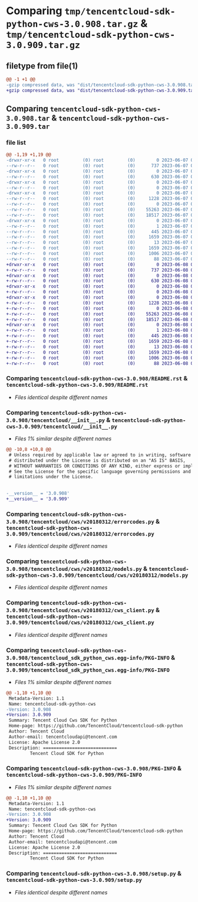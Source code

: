 # Comparing `tmp/tencentcloud-sdk-python-cws-3.0.908.tar.gz` & `tmp/tencentcloud-sdk-python-cws-3.0.909.tar.gz`

## filetype from file(1)

```diff
@@ -1 +1 @@
-gzip compressed data, was "dist/tencentcloud-sdk-python-cws-3.0.908.tar", last modified: Wed Jun  7 00:21:57 2023, max compression
+gzip compressed data, was "dist/tencentcloud-sdk-python-cws-3.0.909.tar", last modified: Thu Jun  8 00:22:24 2023, max compression
```

## Comparing `tencentcloud-sdk-python-cws-3.0.908.tar` & `tencentcloud-sdk-python-cws-3.0.909.tar`

### file list

```diff
@@ -1,19 +1,19 @@
-drwxr-xr-x   0 root         (0) root         (0)        0 2023-06-07 00:21:57.000000 tencentcloud-sdk-python-cws-3.0.908/
--rw-r--r--   0 root         (0) root         (0)      737 2023-06-07 00:21:57.000000 tencentcloud-sdk-python-cws-3.0.908/README.rst
-drwxr-xr-x   0 root         (0) root         (0)        0 2023-06-07 00:21:57.000000 tencentcloud-sdk-python-cws-3.0.908/tencentcloud/
--rw-r--r--   0 root         (0) root         (0)      630 2023-06-07 00:21:57.000000 tencentcloud-sdk-python-cws-3.0.908/tencentcloud/__init__.py
-drwxr-xr-x   0 root         (0) root         (0)        0 2023-06-07 00:21:57.000000 tencentcloud-sdk-python-cws-3.0.908/tencentcloud/cws/
--rw-r--r--   0 root         (0) root         (0)        0 2023-06-07 00:21:57.000000 tencentcloud-sdk-python-cws-3.0.908/tencentcloud/cws/__init__.py
-drwxr-xr-x   0 root         (0) root         (0)        0 2023-06-07 00:21:57.000000 tencentcloud-sdk-python-cws-3.0.908/tencentcloud/cws/v20180312/
--rw-r--r--   0 root         (0) root         (0)     1228 2023-06-07 00:21:57.000000 tencentcloud-sdk-python-cws-3.0.908/tencentcloud/cws/v20180312/errorcodes.py
--rw-r--r--   0 root         (0) root         (0)        0 2023-06-07 00:21:57.000000 tencentcloud-sdk-python-cws-3.0.908/tencentcloud/cws/v20180312/__init__.py
--rw-r--r--   0 root         (0) root         (0)    55263 2023-06-07 00:21:57.000000 tencentcloud-sdk-python-cws-3.0.908/tencentcloud/cws/v20180312/models.py
--rw-r--r--   0 root         (0) root         (0)    18517 2023-06-07 00:21:57.000000 tencentcloud-sdk-python-cws-3.0.908/tencentcloud/cws/v20180312/cws_client.py
-drwxr-xr-x   0 root         (0) root         (0)        0 2023-06-07 00:21:57.000000 tencentcloud-sdk-python-cws-3.0.908/tencentcloud_sdk_python_cws.egg-info/
--rw-r--r--   0 root         (0) root         (0)        1 2023-06-07 00:21:57.000000 tencentcloud-sdk-python-cws-3.0.908/tencentcloud_sdk_python_cws.egg-info/dependency_links.txt
--rw-r--r--   0 root         (0) root         (0)      445 2023-06-07 00:21:57.000000 tencentcloud-sdk-python-cws-3.0.908/tencentcloud_sdk_python_cws.egg-info/SOURCES.txt
--rw-r--r--   0 root         (0) root         (0)     1659 2023-06-07 00:21:57.000000 tencentcloud-sdk-python-cws-3.0.908/tencentcloud_sdk_python_cws.egg-info/PKG-INFO
--rw-r--r--   0 root         (0) root         (0)       13 2023-06-07 00:21:57.000000 tencentcloud-sdk-python-cws-3.0.908/tencentcloud_sdk_python_cws.egg-info/top_level.txt
--rw-r--r--   0 root         (0) root         (0)     1659 2023-06-07 00:21:57.000000 tencentcloud-sdk-python-cws-3.0.908/PKG-INFO
--rw-r--r--   0 root         (0) root         (0)     1006 2023-06-07 00:21:57.000000 tencentcloud-sdk-python-cws-3.0.908/setup.py
--rw-r--r--   0 root         (0) root         (0)       88 2023-06-07 00:21:57.000000 tencentcloud-sdk-python-cws-3.0.908/setup.cfg
+drwxr-xr-x   0 root         (0) root         (0)        0 2023-06-08 00:22:24.000000 tencentcloud-sdk-python-cws-3.0.909/
+-rw-r--r--   0 root         (0) root         (0)      737 2023-06-08 00:22:24.000000 tencentcloud-sdk-python-cws-3.0.909/README.rst
+drwxr-xr-x   0 root         (0) root         (0)        0 2023-06-08 00:22:24.000000 tencentcloud-sdk-python-cws-3.0.909/tencentcloud/
+-rw-r--r--   0 root         (0) root         (0)      630 2023-06-08 00:22:24.000000 tencentcloud-sdk-python-cws-3.0.909/tencentcloud/__init__.py
+drwxr-xr-x   0 root         (0) root         (0)        0 2023-06-08 00:22:24.000000 tencentcloud-sdk-python-cws-3.0.909/tencentcloud/cws/
+-rw-r--r--   0 root         (0) root         (0)        0 2023-06-08 00:22:24.000000 tencentcloud-sdk-python-cws-3.0.909/tencentcloud/cws/__init__.py
+drwxr-xr-x   0 root         (0) root         (0)        0 2023-06-08 00:22:24.000000 tencentcloud-sdk-python-cws-3.0.909/tencentcloud/cws/v20180312/
+-rw-r--r--   0 root         (0) root         (0)     1228 2023-06-08 00:22:24.000000 tencentcloud-sdk-python-cws-3.0.909/tencentcloud/cws/v20180312/errorcodes.py
+-rw-r--r--   0 root         (0) root         (0)        0 2023-06-08 00:22:24.000000 tencentcloud-sdk-python-cws-3.0.909/tencentcloud/cws/v20180312/__init__.py
+-rw-r--r--   0 root         (0) root         (0)    55263 2023-06-08 00:22:24.000000 tencentcloud-sdk-python-cws-3.0.909/tencentcloud/cws/v20180312/models.py
+-rw-r--r--   0 root         (0) root         (0)    18517 2023-06-08 00:22:24.000000 tencentcloud-sdk-python-cws-3.0.909/tencentcloud/cws/v20180312/cws_client.py
+drwxr-xr-x   0 root         (0) root         (0)        0 2023-06-08 00:22:24.000000 tencentcloud-sdk-python-cws-3.0.909/tencentcloud_sdk_python_cws.egg-info/
+-rw-r--r--   0 root         (0) root         (0)        1 2023-06-08 00:22:24.000000 tencentcloud-sdk-python-cws-3.0.909/tencentcloud_sdk_python_cws.egg-info/dependency_links.txt
+-rw-r--r--   0 root         (0) root         (0)      445 2023-06-08 00:22:24.000000 tencentcloud-sdk-python-cws-3.0.909/tencentcloud_sdk_python_cws.egg-info/SOURCES.txt
+-rw-r--r--   0 root         (0) root         (0)     1659 2023-06-08 00:22:24.000000 tencentcloud-sdk-python-cws-3.0.909/tencentcloud_sdk_python_cws.egg-info/PKG-INFO
+-rw-r--r--   0 root         (0) root         (0)       13 2023-06-08 00:22:24.000000 tencentcloud-sdk-python-cws-3.0.909/tencentcloud_sdk_python_cws.egg-info/top_level.txt
+-rw-r--r--   0 root         (0) root         (0)     1659 2023-06-08 00:22:24.000000 tencentcloud-sdk-python-cws-3.0.909/PKG-INFO
+-rw-r--r--   0 root         (0) root         (0)     1006 2023-06-08 00:22:24.000000 tencentcloud-sdk-python-cws-3.0.909/setup.py
+-rw-r--r--   0 root         (0) root         (0)       88 2023-06-08 00:22:24.000000 tencentcloud-sdk-python-cws-3.0.909/setup.cfg
```

### Comparing `tencentcloud-sdk-python-cws-3.0.908/README.rst` & `tencentcloud-sdk-python-cws-3.0.909/README.rst`

 * *Files identical despite different names*

### Comparing `tencentcloud-sdk-python-cws-3.0.908/tencentcloud/__init__.py` & `tencentcloud-sdk-python-cws-3.0.909/tencentcloud/__init__.py`

 * *Files 1% similar despite different names*

```diff
@@ -10,8 +10,8 @@
 # Unless required by applicable law or agreed to in writing, software
 # distributed under the License is distributed on an "AS IS" BASIS,
 # WITHOUT WARRANTIES OR CONDITIONS OF ANY KIND, either express or implied.
 # See the License for the specific language governing permissions and
 # limitations under the License.
 
 
-__version__ = '3.0.908'
+__version__ = '3.0.909'
```

### Comparing `tencentcloud-sdk-python-cws-3.0.908/tencentcloud/cws/v20180312/errorcodes.py` & `tencentcloud-sdk-python-cws-3.0.909/tencentcloud/cws/v20180312/errorcodes.py`

 * *Files identical despite different names*

### Comparing `tencentcloud-sdk-python-cws-3.0.908/tencentcloud/cws/v20180312/models.py` & `tencentcloud-sdk-python-cws-3.0.909/tencentcloud/cws/v20180312/models.py`

 * *Files identical despite different names*

### Comparing `tencentcloud-sdk-python-cws-3.0.908/tencentcloud/cws/v20180312/cws_client.py` & `tencentcloud-sdk-python-cws-3.0.909/tencentcloud/cws/v20180312/cws_client.py`

 * *Files identical despite different names*

### Comparing `tencentcloud-sdk-python-cws-3.0.908/tencentcloud_sdk_python_cws.egg-info/PKG-INFO` & `tencentcloud-sdk-python-cws-3.0.909/tencentcloud_sdk_python_cws.egg-info/PKG-INFO`

 * *Files 1% similar despite different names*

```diff
@@ -1,10 +1,10 @@
 Metadata-Version: 1.1
 Name: tencentcloud-sdk-python-cws
-Version: 3.0.908
+Version: 3.0.909
 Summary: Tencent Cloud Cws SDK for Python
 Home-page: https://github.com/TencentCloud/tencentcloud-sdk-python
 Author: Tencent Cloud
 Author-email: tencentcloudapi@tencent.com
 License: Apache License 2.0
 Description: ============================
         Tencent Cloud SDK for Python
```

### Comparing `tencentcloud-sdk-python-cws-3.0.908/PKG-INFO` & `tencentcloud-sdk-python-cws-3.0.909/PKG-INFO`

 * *Files 1% similar despite different names*

```diff
@@ -1,10 +1,10 @@
 Metadata-Version: 1.1
 Name: tencentcloud-sdk-python-cws
-Version: 3.0.908
+Version: 3.0.909
 Summary: Tencent Cloud Cws SDK for Python
 Home-page: https://github.com/TencentCloud/tencentcloud-sdk-python
 Author: Tencent Cloud
 Author-email: tencentcloudapi@tencent.com
 License: Apache License 2.0
 Description: ============================
         Tencent Cloud SDK for Python
```

### Comparing `tencentcloud-sdk-python-cws-3.0.908/setup.py` & `tencentcloud-sdk-python-cws-3.0.909/setup.py`

 * *Files identical despite different names*

